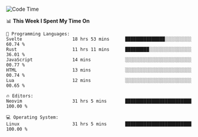 <!-- [![Top Langs](https://github-readme-stats.vercel.app/api/top-langs/?username=gagahsyuja&theme=dracula&hide_border=true&border_radius=7)](https://github.com/anuraghazra/github-readme-stats) -->

<!--START_SECTION:waka-->
![Code Time](http://img.shields.io/badge/Code%20Time-604%20hrs%2037%20mins-blue)

📊 **This Week I Spent My Time On** 

```text
💬 Programming Languages: 
Svelte                   18 hrs 53 mins      ███████████████░░░░░░░░░░   60.74 % 
Rust                     11 hrs 11 mins      █████████░░░░░░░░░░░░░░░░   36.01 % 
JavaScript               14 mins             ░░░░░░░░░░░░░░░░░░░░░░░░░   00.77 % 
HTML                     13 mins             ░░░░░░░░░░░░░░░░░░░░░░░░░   00.74 % 
Lua                      12 mins             ░░░░░░░░░░░░░░░░░░░░░░░░░   00.65 % 

🔥 Editors: 
Neovim                   31 hrs 5 mins       █████████████████████████   100.00 % 

💻 Operating System: 
Linux                    31 hrs 5 mins       █████████████████████████   100.00 % 
```


<!--END_SECTION:waka-->
